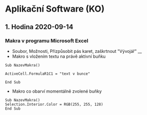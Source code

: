 # Aplikační Software (KO)

## 1. Hodina 2020-09-14

### Makra v programu Microsoft Excel
- Soubor, Možnosti, Přizpůsobit pás karet, zaškrtnout "Vývojář"
__
- Makro s vložením textu na právě aktivní buňku
```
Sub NazevMakra()

ActiveCell.FormulaR1C1 = "text v bunce"

End Sub
```  
- Makro co obarví momentálně zvolené buňky
```
Sub NazevMakra()
Selection.Interior.Color = RGB(255, 255, 128)
End Sub
```
